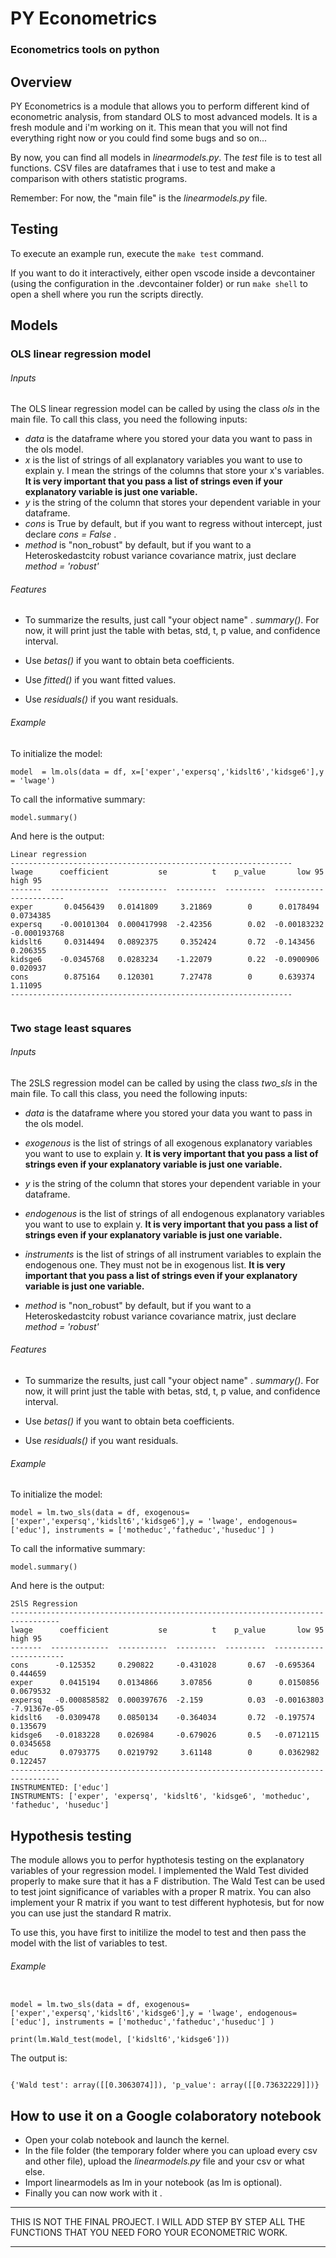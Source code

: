 # PY Econometrics
### Econometrics tools on python 

## Overview

PY Econometrics is a module that allows you to perform different kind of econometric analysis, from standard OLS to most
advanced models.
It is a fresh module and i'm working on it. This mean that you will not find everything right now or you could find some bugs and so on...

By now, you can find all models in *linearmodels.py*. The *test* file is to test all functions. CSV files are dataframes that i use to test and make
a comparison with others statistic programs.

Remember: For now, the "main file" is the *linearmodels.py* file. 


## Testing

To execute an example run, execute the `make test` command.

If you want to do it interactively, either open vscode inside a devcontainer (using the configuration in the .devcontainer folder) or run `make shell` to open a shell where you run the scripts directly.


## Models
### OLS linear regression model

###### Inputs
The OLS linear regression model can be called by using the class *ols* in the main file. To call this class, you need the following inputs:

- *data* is the dataframe where you stored your data you want to pass in the ols model.
- *x* is the list of strings of all explanatory variables you want to use to explain y. I mean the strings of the columns that store your x's variables.
**It is very important that you pass a list of strings even if your explanatory variable is just one variable.**
- *y* is the string of the column that stores your dependent variable in your dataframe.
- *cons* is True by default, but if you want to regress without intercept, just declare *cons = False* .
- *method* is "non_robust" by default, but if you want to a Heteroskedastcity robust variance covariance matrix, just declare *method = 'robust'* 

###### Features
- To summarize the results, just call "your object name" . *summary()*. For now, it will print just the table with betas, std, t, p value, and confidence
interval.

- Use *betas()* if you want to obtain beta coefficients.

- Use *fitted()* if you want fitted values.

- Use *residuals()* if you want residuals.

###### Example 

To initialize the model:

```
model  = lm.ols(data = df, x=['exper','expersq','kidslt6','kidsge6'],y = 'lwage')
```

To call the informative summary:
```
model.summary()
```

And here is the output:
```
Linear regression
---------------------------------------------------------------
lwage      coefficient           se          t    p_value       low 95       high 95
-------  -------------  -----------  ---------  ---------  -----------  ------------
exper       0.0456439   0.0141809     3.21869        0      0.0178494    0.0734385
expersq    -0.00101304  0.000417998  -2.42356        0.02  -0.00183232  -0.000193768
kidslt6     0.0314494   0.0892375     0.352424       0.72  -0.143456     0.206355
kidsge6    -0.0345768   0.0283234    -1.22079        0.22  -0.0900906    0.020937
cons        0.875164    0.120301      7.27478        0      0.639374     1.11095
---------------------------------------------------------------


```




### Two stage least squares

###### Inputs
The 2SLS regression model can be called by using the class *two_sls* in the main file. To call this class, you need the following inputs:

- *data* is the dataframe where you stored your data you want to pass in the ols model.
- *exogenous* is the list of strings of all exogenous explanatory variables you want to use to explain y.
**It is very important that you pass a list of strings even if your explanatory variable is just one variable.**

- *y* is the string of the column that stores your dependent variable in your dataframe.

- *endogenous* is the list of strings of all endogenous explanatory variables you want to use to explain y.
**It is very important that you pass a list of strings even if your explanatory variable is just one variable.**

- *instruments* is the list of strings of all instrument variables to explain the endogenous one. They must not be in exogenous list.
**It is very important that you pass a list of strings even if your explanatory variable is just one variable.**

- *method* is "non_robust" by default, but if you want to a Heteroskedastcity robust variance covariance matrix, just declare *method = 'robust'* 

###### Features
- To summarize the results, just call "your object name" . *summary()*. For now, it will print just the table with betas, std, t, p value, and confidence
interval.

- Use *betas()* if you want to obtain beta coefficients.

- Use *residuals()* if you want residuals.

###### Example 

To initialize the model:

```
model = lm.two_sls(data = df, exogenous=['exper','expersq','kidslt6','kidsge6'],y = 'lwage', endogenous=['educ'], instruments = ['motheduc','fatheduc','huseduc'] )
```

To call the informative summary:
```
model.summary()
```

And here is the output:
```
2SlS Regression
---------------------------------------------------------------------------------
lwage      coefficient           se          t    p_value       low 95       high 95
-------  -------------  -----------  ---------  ---------  -----------  ------------
cons      -0.125352     0.290822     -0.431028       0.67  -0.695364     0.444659
exper      0.0415194    0.0134866     3.07856        0      0.0150856    0.0679532
expersq   -0.000858582  0.000397676  -2.159          0.03  -0.00163803  -7.91367e-05
kidslt6   -0.0309478    0.0850134    -0.364034       0.72  -0.197574     0.135679
kidsge6   -0.0183228    0.026984     -0.679026       0.5   -0.0712115    0.0345658
educ       0.0793775    0.0219792     3.61148        0      0.0362982    0.122457
---------------------------------------------------------------------------------
INSTRUMENTED: ['educ']
INSTRUMENTS: ['exper', 'expersq', 'kidslt6', 'kidsge6', 'motheduc', 'fatheduc', 'huseduc']

```


## Hypothesis testing

The module allows you to perfor hypthotesis testing on the explanatory variables of your regression model. I implemented the Wald Test divided properly to make sure that it has a F distribution. The Wald Test can be used to test joint significance of variables with a proper R matrix. You can also implement your R matrix if you want to test different hyphotesis, but for now you can use just the standard R matrix.

To use this, you have first to initilize the model to test and then pass the model with the list of variables to test.


###### Example 

```

model = lm.two_sls(data = df, exogenous=['exper','expersq','kidslt6','kidsge6'],y = 'lwage', endogenous=['educ'], instruments = ['motheduc','fatheduc','huseduc'] )

print(lm.Wald_test(model, ['kidslt6','kidsge6']))

```

The output is:

```

{'Wald test': array([[0.3063074]]), 'p_value': array([[0.73632229]])}

```


## How to use it on a Google colaboratory notebook

- Open your colab notebook and launch the kernel.
- In the file folder (the temporary folder where you can upload every csv and other file), upload the *linearmodels.py* file and your csv or what else.
- Import linearmodels as lm in your notebook (as lm is optional).
- Finally you can now work with it .


*******************************************
THIS IS NOT THE FINAL PROJECT. I WILL ADD STEP BY STEP ALL THE FUNCTIONS THAT YOU NEED FORO YOUR ECONOMETRIC WORK.
*******************************************



